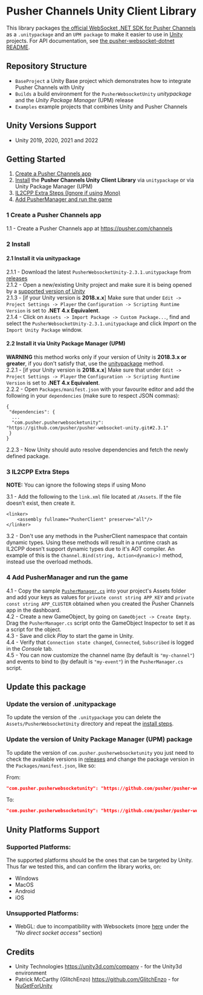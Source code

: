 # Pusher Channels Unity Client Library

This library packages [the official WebSocket .NET SDK for Pusher Channels](https://github.com/pusher/pusher-websocket-dotnet) as a `.unitypackage` and an `UPM package` to make it easier to use in [Unity](https://unity.com/) projects. For API documentation, see [the pusher-websocket-dotnet README](https://github.com/pusher/pusher-websocket-dotnet).

## Repository Structure
-  `BaseProject` a Unity Base project which demonstrates how to integrate Pusher Channels with Unity
-  `Builds` a build environment for the `PusherWebsocketUnity` _unitypackage_ and the _Unity Package Manager_ (UPM) release
-  `Examples` example projects that combines Unity and Pusher Channels

## Unity Versions Support

- Unity 2019, 2020, 2021 and 2022

## Getting Started
1. [Create a Pusher Channels app](#1-create-a-pusher-channels-app)
2. [Install](#2-install) the **Pusher Channels Unity Client Library** via `unitypackage` or via Unity Package Manager (UPM)
3. [IL2CPP Extra Steps (Ignore if using Mono)](#3-il2cpp-extra-steps)
4. [Add PusherManager and run the game](#4-add-pushermanager-and-run-the-game)

### 1 Create a Pusher Channels app
1.1 - Create a Pusher Channels app at https://pusher.com/channels

### 2 Install
#### 2.1 Install it via unitypackage
2.1.1 - Download the latest `PusherWebsocketUnity-2.3.1.unitypackage` from [releases](/../../releases)<br>
2.1.2 - Open a new/existing Unity project and make sure it is being opened by a [supported version of Unity](#unity-versions-support)<br>
2.1.3 - [if your Unity version is **2018.x.x**] Make sure that under `Edit -> Project Settings -> Player` the `Configuration -> Scripting Runtime Version` is set to **.NET 4.x Equivalent**.<br>
2.1.4 - Click on `Assets -> Import Package -> Custom Package...`, find and select the `PusherWebsocketUnity-2.3.1.unitypackage` and click *Import* on the `Import Unity Package` window.<br>

#### 2.2 Install it via Unity Package Manager (UPM)
**WARNING** this method works only if your version of Unity is **2018.3.x or greater**, if you don't satisfy that, use the [unitypackage](#2-install) method.<br>
2.2.1 - [if your Unity version is **2018.x.x**] Make sure that under `Edit -> Project Settings -> Player` the `Configuration -> Scripting Runtime Version` is set to **.NET 4.x Equivalent**.<br>
2.2.2 - Open `Packages/manifest.json` with your favourite editor and add the following in your `dependencies` (make sure to respect JSON commas):
```
{
 "dependencies": {
  ...
  "com.pusher.pusherwebsocketunity": "https://github.com/pusher/pusher-websocket-unity.git#2.3.1"
 }
}
```
2.2.3 - Now Unity should auto resolve dependencies and fetch the newly defined package.

### 3 IL2CPP Extra Steps
**NOTE:** You can ignore the following steps if using Mono

3.1 - Add the following to the `link.xml` file located at `/Assets`. If the file doesn’t exist, then create it.
```
<linker>
    <assembly fullname="PusherClient" preserve="all"/>
</linker>
```
3.2 - Don't use any methods in the PusherClient namespace that contain dynamic types. Using these methods will result in a runtime crash as IL2CPP doesn’t support dynamic types due to it's AOT compiler. An example of this is the `Channel.Bind(string, Action<dynamic>)` method, instead use the overload methods.

### 4 Add PusherManager and run the game
4.1 - Copy the sample [`PusherManager.cs`](BaseProject/Assets/PusherManager.cs) into your project's Assets folder and add your keys as values for `private const string APP_KEY` and `private const string APP_CLUSTER` obtained when you created the Pusher Channels app in the dashboard.<br>
4.2 - Create a new GameObject, by going on `GameObject -> Create Empty`. Drag the `PusherManager.cs` script onto the GameObject Inspector to set it as a script for the object.<br>
4.3 - Save and click *Play* to start the game in Unity.<br>
4.4 - Verify that `Connection state changed`, `Connected`, `Subscribed` is logged in the *Console* tab.<br>
4.5 - You can now customize the channel name (by default is `"my-channel"`) and events to bind to (by default is `"my-event"`) in the `PusherManager.cs` script.

## Update this package
### Update the version of .unitypackage
To update the version of the `.unitypackage` you can delete the `Assets/PusherWebsocketUnity` directory and repeat the [install steps](#2-install).

### Update the version of Unity Package Manager (UPM) package
To update the version of `com.pusher.pusherwebsocketunity` you just need to check the available versions in [releases](/../../releases) and change the package version in the `Packages/manifest.json`, like so:

From:
```json
"com.pusher.pusherwebsocketunity": "https://github.com/pusher/pusher-websocket-unity.git#0.0.0+000000"
```
To:
```json
"com.pusher.pusherwebsocketunity": "https://github.com/pusher/pusher-websocket-unity.git#2.3.1"
```

## Unity Platforms Support

### Supported Platforms:
The supported platforms should be the ones that can be targeted by Unity.
Thus far we tested this, and can confirm the library works, on:
- Windows
- MacOS
- Android
- iOS

### Unsupported Platforms:
- WebGL: due to incompatibility with Websockets (more [here](https://docs.unity3d.com/Manual/webgl-networking.html) under the _"No direct socket access"_ section)

<!--
### Update the Package
TODO

### Build
TODO
-->

## Credits
- Unity Technologies https://unity3d.com/company - for the Unity3d environment
- Patrick McCarthy (GlitchEnzo) https://github.com/GlitchEnzo - for [NuGetForUnity](https://github.com/GlitchEnzo/NuGetForUnity)

